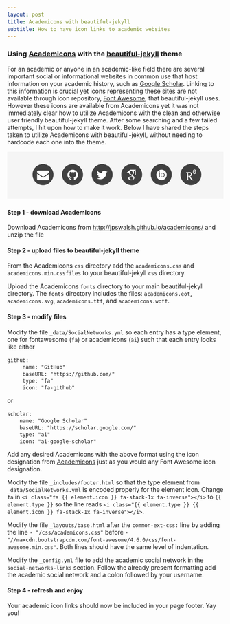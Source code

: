 ```yaml
---
layout: post
title: Academicons with beautiful-jekyll
subtitle: How to have icon links to academic websites
---
```


### Using [Academicons](http://jpswalsh.github.io/academicons/) with the [beautiful-jekyll](https://github.com/daattali/beautiful-jekyll) theme

For an academic or anyone in an academic-like field there are several important social or informational websites in common use that host information on your academic history, such as [Google Scholar](scholar.google.com). 
Linking to this information is crucial yet icons representing these sites are not available through icon repository, [Font Awesome](https://fontawesome.com), that beautiful-jekyll uses. 
However these icons are available from Academicons yet it was not immediately clear how to utilize Academicons with the clean and otherwise user friendly beautiful-jekyll theme. 
After some searching and a few failed attempts, I hit upon how to make it work. 
Below I have shared the steps taken to utilize Academicons with beautiful-jekyll, without needing to hardcode each one into the theme.

![Academicons](/img/academicons_and_beautiful-jekyll.png)

#### Step 1 - download Academicons
Download Academicons from http://jpswalsh.github.io/academicons/ and unzip the file

#### Step 2 - upload files to beautiful-jekyll theme
From the Academicons `css` directory add the `academicons.css` and `academicons.min.cssfiles` to your beautiful-jekyll `css` directory.
	
Upload the Academicons `fonts` directory to your main beautiful-jekyll directory. The `fonts` directory includes the files: `academicons.eot`, `academicons.svg`, `academicons.ttf`, and `academicons.woff`.

#### Step 3 - modify files
Modify the file `_data/SocialNetworks.yml` so each entry has a type element, one for fontawesome (`fa`) or academicons (`ai`) such that each entry looks like either
```
github:
     name: "GitHub"
     baseURL: "https://github.com/"
     type: "fa"
     icon: "fa-github"
```
or
```
scholar:
    name: "Google Scholar"
    baseURL: "https://scholar.google.com/"
    type: "ai"
    icon: "ai-google-scholar"
```
Add any desired Academicons with the above format using the icon designation from [Academicons](https://jpswalsh.github.io/academicons/) just as you would any Font Awesome icon designation.

Modify the file `_includes/footer.html` so that the type element from `_data/SocialNetworks.yml` is encoded properly for the element icon.
Change `fa` in `<i class="fa {{ element.icon }} fa-stack-1x fa-inverse"></i>` to `{{ element.type }}` so the line reads `<i class="{{ element.type }} {{ element.icon }} fa-stack-1x fa-inverse"></i>`.

Modify the file `_layouts/base.html` after the `common-ext-css:` line by adding the line `- "/css/academicons.css"` before `- "//maxcdn.bootstrapcdn.com/font-awesome/4.6.0/css/font-awesome.min.css"`. Both lines should have the same level of indentation.

Modify the `_config.yml` file to add the academic social network in the `social-networks-links` section. 
Follow the already present formatting add the academic social network and a colon followed by your username.

#### Step 4 - refresh and enjoy
Your academic icon links should now be included in your page footer. Yay you!
